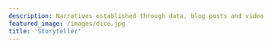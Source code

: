 ```yaml
---
description: Narratives established through data, blog posts and video game development.
featured_image: /images/dice.jpg
title: 'Storyteller'
---
```

